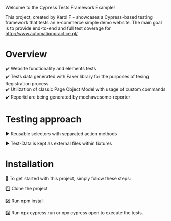 Welcome to the Cypress Tests Framework Example!

This project, created by Karol F - showcases a Cypress-based testing framework that tests an e-commerce simple demo website. The main goal is to provide end-to-end and full test coverage for http://www.automationpractice.pl/


# Overview
:heavy_check_mark: Website functionality and elements tests<br>
:heavy_check_mark: Tests data generated with Faker library for the purposes of tesing Registration process<br>
:heavy_check_mark: Utilization of classic Page Object Model with usage of custom commands <br>
:heavy_check_mark: Reportd are being generated by mochawesome-reporter<br>

# Testing approach
 :arrow_forward: Reusable selectors with separated action methods

 :arrow_forward: Test-Data is kept as external files within fixtures




# Installation
:rocket: To get started with this project, simply follow these steps:

:one: Clone the project

2️⃣ Run npm install

3️⃣ Run npx cypress run or npx cypress open to execute the tests.
